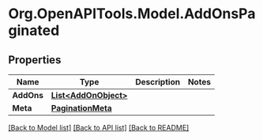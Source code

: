 # Org.OpenAPITools.Model.AddOnsPaginated

## Properties

Name | Type | Description | Notes
------------ | ------------- | ------------- | -------------
**AddOns** | [**List&lt;AddOnObject&gt;**](AddOnObject.md) |  | 
**Meta** | [**PaginationMeta**](PaginationMeta.md) |  | 

[[Back to Model list]](../README.md#documentation-for-models) [[Back to API list]](../README.md#documentation-for-api-endpoints) [[Back to README]](../README.md)

